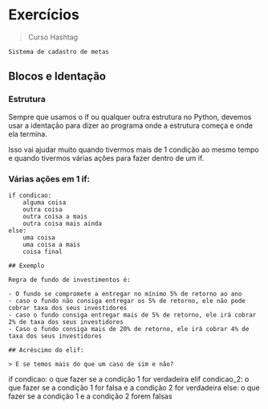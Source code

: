 # Exercícios

> Curso Hashtag

```
Sistema de cadastro de metas
```

## Blocos e Identação

### Estrutura
Sempre que usamos o if ou qualquer outra estrutura no Python, devemos usar a identação para dizer ao programa onde a estrutura começa e onde ela termina.

Isso vai ajudar muito quando tivermos mais de 1 condição ao mesmo tempo e quando tivermos várias ações para fazer dentro de um if.

### Várias ações em 1 if:

```
if condicao:
    alguma coisa
    outra coisa
    outra coisa a mais
    outra coisa mais ainda
else:
    uma coisa
    uma coisa a mais
    coisa final

## Exemplo

Regra de fundo de investimentos é:

- O fundo se compromete a entregar no mínimo 5% de retorno ao ano
- caso o fundo não consiga entregar os 5% de retorno, ele não pode cobrar taxa dos seus investidores
- caso o fundo consiga entregar mais de 5% de retorno, ele irá cobrar 2% de taxa dos seus investidores
- Caso o fundo consiga mais de 20% de retorno, ele irá cobrar 4% de taxa dos seus investidores

## Acréscimo do elif:

> E se temos mais do que um caso de sim e não?

```
if condicao:
    o que fazer se a condição 1 for verdadeira
elif condicao_2:
    o que fazer se a condição 1 for falsa e a condição 2 for verdadeira
else:
    o que fazer se a condição 1 e a condição 2 forem falsas

